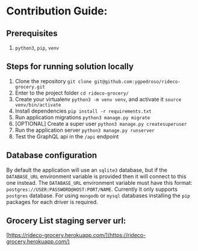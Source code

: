 # Contribution Guide:

## Prerequisites
1. `python3`, `pip`, `venv`

## Steps for running solution locally
1. Clone the repository `git clone git@github.com:ygpedroso/rideco-grocery.git`
2. Enter to the project folder `cd rideco-grocery/`
3. Create your virtualenv `python3 -m venv venv`, and activate it `source venv/bin/activate`
4. Install dependencies `pip install -r requirements.txt`
5. Run application migrations `python3 manage.py migrate`
6. [OPTIONAL] Create a super user `python3 manage.py createsuperuser`
7. Run the application server `python3 manage.py runserver`
8. Test the GraphQL api in the `/api` endpoint

## Database configuration
By default the application will use an `sqlite3` database, but if the `DATABASE_URL` environment variable is provided then 
it will connect to this one instead. The `DATABASE_URL` environment variable must have this format: 
`postgres://USER:PASSWORD@HOST:PORT/NAME`. Currently it only supports `postgres` database. For using `mongodb` or `mysql` 
databases installing the `pip` packages for each driver is required.

## Grocery List staging server url:
[https://rideco-grocery.herokuapp.com/](https://rideco-grocery.herokuapp.com/)